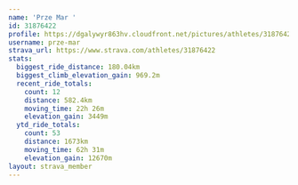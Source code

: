 ```yaml
---
name: 'Prze Mar '
id: 31876422
profile: https://dgalywyr863hv.cloudfront.net/pictures/athletes/31876422/22548952/6/large.jpg
username: prze-mar
strava_url: https://www.strava.com/athletes/31876422
stats:
  biggest_ride_distance: 180.04km
  biggest_climb_elevation_gain: 969.2m
  recent_ride_totals:
    count: 12
    distance: 582.4km
    moving_time: 22h 26m
    elevation_gain: 3449m
  ytd_ride_totals:
    count: 53
    distance: 1673km
    moving_time: 62h 31m
    elevation_gain: 12670m
layout: strava_member
--- 
```

